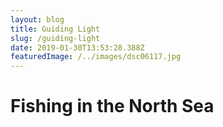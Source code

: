 ```yaml
---
layout: blog
title: Guiding Light
slug: /guiding-light
date: 2019-01-30T13:53:28.388Z
featuredImage: /../images/dsc06117.jpg
---
```

# Fishing in the North Sea

